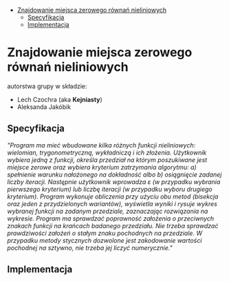 <!-- TOC -->
* [Znajdowanie miejsca zerowego równań nieliniowych](#znajdowanie-miejsca-zerowego-równań-nieliniowych)
  * [Specyfikacja](#specyfikacja)
  * [Implementacja](#implementacja)
<!-- TOC -->

# Znajdowanie miejsca zerowego równań nieliniowych
autorstwa grupy w składzie:  
- Lech Czochra (aka **Kejniasty**)  
- Aleksanda Jakóbik
## Specyfikacja

*"Program ma mieć wbudowane kilka różnych funkcji nieliniowych: wielomian, trygonometryczną, wykładniczą i ich złożenia. Użytkownik wybiera jedną z funkcji, określa przedział na którym poszukiwane jest miejsce zerowe oraz wybiera kryterium zatrzymania algorytmu: a) spełnienie warunku nałożonego na dokładność albo b) osiągnięcie zadanej liczby iteracji. Następnie użytkownik wprowadza ε (w przypadku wybrania pierwszego kryterium) lub liczbę iteracji (w przypadku wyboru drugiego kryterium). Program wykonuje obliczenia przy użyciu obu metod (bisekcja oraz jeden z przydzielonych wariantów), wyświetla wyniki i rysuje wykres wybranej funkcji na zadanym przedziale, zaznaczając rozwiązania na wykresie. Program ma sprawdzać poprawność założenia o przeciwnych znakach funkcji na krańcach badanego przedziału. Nie trzeba sprawdzać prawdziwości założeń o stałym znaku pochodnych na przedziale. W przypadku metody stycznych dozwolone jest zakodowanie wartości pochodnej na sztywno, nie trzeba jej liczyć numerycznie."*

## Implementacja

